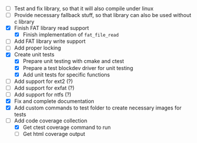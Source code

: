 
- [ ] Test and fix library, so that it will also compile under linux
- [ ] Provide necessary fallback stuff, so that library can also be used without c library
- [x] Finish FAT library read support
  - [x] Finish implementation of `fat_file_read`
- [ ] Add FAT library write support
- [ ] Add proper locking
- [x] Create unit tests
  - [x] Prepare unit testing with cmake and ctest
  - [x] Prepare a test blockdev driver for unit testing
  - [x] Add unit tests for specific functions
- [ ] Add support for ext2 (?)
- [ ] Add support for exfat (?)
- [ ] Add support for ntfs (?)
- [x] Fix and complete documentation
- [x] Add custom commands to test folder to create necessary images for tests
- [ ] Add code coverage collection
  - [x] Get ctest coverage command to run
  - [ ] Get html coverage output
